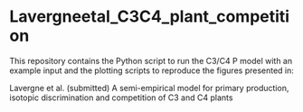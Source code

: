 # Lavergneetal_C3C4_plant_competition

This repository contains the Python script to run the C3/C4 P model with an example input and the plotting scripts to reproduce the figures presented in:

Lavergne et al. (submitted) A semi-empirical model for primary production, isotopic discrimination and competition of C3 and C4 plants

